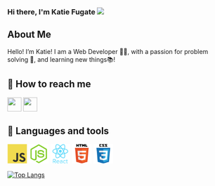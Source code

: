 ### Hi there, I'm Katie Fugate <img src="https://raw.githubusercontent.com/MartinHeinz/MartinHeinz/master/wave.gif" width="30px">

## About Me

Hello! I’m Katie! I am a Web Developer 👩‍💻, with a passion for problem solving 🧩, and learning new things📚!

## 💬 How to reach me

[<img height="32" width="32" src="https://unpkg.com/simple-icons@v5/icons/linkedin.svg" />](https://www.linkedin.com/in/katie-fugate/)
[<img height="32" width="32" src="https://unpkg.com/simple-icons@v5/icons/yahoo.svg" />](mailto:katiiierochelle@yahoo.com)

## 🧰 Languages and tools

<img height="45" width="45" src="https://github.com/devicons/devicon/blob/master/icons/javascript/javascript-original.svg" /> <img height="45" width="45" src="https://github.com/devicons/devicon/blob/master/icons/nodejs/nodejs-original.svg" /> <img height="45" width="45" src="https://github.com/devicons/devicon/blob/master/icons/react/react-original-wordmark.svg" /> <img height="45" width="45" src="https://github.com/devicons/devicon/blob/master/icons/html5/html5-original-wordmark.svg" /> <img height="45" width="45" src="https://github.com/devicons/devicon/blob/master/icons/css3/css3-original-wordmark.svg" />


[![Top Langs](https://github-readme-stats.vercel.app/api/top-langs/?username=katiefugate&layout=compact)](https://github.com/anuraghazra/github-readme-stats)


<!--
**katiefugate/katiefugate** is a ✨ _special_ ✨ repository because its `README.md` (this file) appears on your GitHub profile.

Here are some ideas to get you started:

- 🔭 I’m currently working on ...
- 🌱 I’m currently learning ...
- 👯 I’m looking to collaborate on ...
- 🤔 I’m looking for help with ...
- 💬 Ask me about ...
- 📫 How to reach me: ...
- 😄 Pronouns: ...
- ⚡ Fun fact: ...
-->
